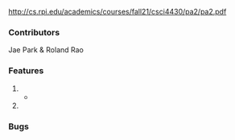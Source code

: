 http://cs.rpi.edu/academics/courses/fall21/csci4430/pa2/pa2.pdf

### Contributors
Jae Park & Roland Rao

### Features
1.
    *
2.

### Bugs

